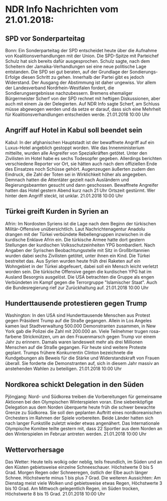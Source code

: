 # NDR Info Nachrichten vom 21.01.2018:


## SPD vor Sonderparteitag
Bonn: Ein Sonderparteitag der SPD entscheidet heute über die Aufnahme von Koalitionsverhandlungen mit der Union. Die SPD-Spitze mit Parteichef Schulz hat sich bereits dafür ausgesprochen. Schulz sagte, nach dem Scheitern der Jamaika-Verhandlungen sei eine neue politische Lage entstanden. Die SPD sei gut beraten, auf der Grundlage der Sondierungs-Erfolge diesen Schritt zu gehen. Innerhalb der Partei gibt es jedoch Widerstand. Der Ausgang der Abstimmung ist daher ungewiss. Vor allem der Landesverband Nordrhein-Westfalen fordert, die Sondierungsergebnisse nachzubessern. Bremens ehemaliger Bürgermeister Scherf von der SPD rechnet mit heftigen Diskussionen, aber auch mit einem Ja der Delegierten. Auf NDR Info sagte Scherf, am Schluss müsse abgewogen werden und da setze er darauf, dass sich eine Mehrheit für Koalitionsverhandlungen entscheiden werde. 21.01.2018 10:00 Uhr 

## Angriff auf Hotel in Kabul soll beendet sein
Kabul: In der afghanischen Hauptstadt ist der bewaffnete Angriff auf ein Luxus-Hotel angeblich gestoppt worden. Wie das Innenministerium mitteilte, wurden alle Angreifer von Spezialkräften getötet. Unter den Zivilisten im Hotel habe es sechs Todesopfer gegeben. Allerdings berichten verschiedene Reporter vor Ort, sie hätten auch nach dem offiziellen Ende des Einsatzes noch Schüsse gehört. Augenzeugen äußerten zudem den Eindruck, die Zahl der Toten sei in Wirklichkeit höher als angegeben. Demnach hatten die Attentäter gezielt nach Ausländern und Regierungsbeamten gesucht und dann geschossen. Bewaffnete Angreifer hatten das Hotel gestern Abend kurz nach 21 Uhr Ortszeit gestürmt. Wer hinter dem Angriff steckt, ist unklar. 21.01.2018 10:00 Uhr 

## Türkei greift Kurden in Syrien an
Afrin:	Im Nordosten Syriens ist die Lage nach dem Beginn der türkischen Militär-Offensive unübersichtlich. Laut Nachrichtenagentur Anadolu drangen mit der Türkei verbündete Rebellengruppen inzwischen in die kurdische Enklave Afrin ein. Die türkische Armee hatte dort gestern Stellungen der kurdischen Volksschutzeinheiten YPG bombardiert. Nach Angaben der Syrischen Beobachtungsstelle mit Sitz in Großbritannien wurden dabei sechs Zivilisten getötet, unter ihnen ein Kind. Die Türkei bestreitet das. Aus Syrien wurden heute früh drei Raketen auf ein Wohngebiet in der Türkei abgefeuert, dabei soll ein Mensch leicht verletzt worden sein. Die türkische Offensive gegen die kurdischen YPG hat im Ausland Besorgnis ausgelöst. Die USA betrachten die Gruppe als engen Verbündeten im Kampf gegen die Terrorgruppe "Islamischer Staat". Auch die Bundesregierung rief zur Zurückhaltung auf. 21.01.2018 10:00 Uhr 

## Hunderttausende protestieren gegen Trump
Washington: In den USA sind Hunderttausende Menschen aus Protest gegen Präsident Trump auf die Straße gegangen. Allein in Los Angeles kamen laut Stadtverwaltung 500.000 Demonstranten zusammen, in New York gab die Polizei die Zahl mit 200.000 an. Viele Teilnehmer trugen rosa-farbene Strickmützen, um an den Frauenmarsch gegen Trump vor einem Jahr zu erinnern. Damals waren landesweit mehr als drei Millionen Menschen auf die Straße gegangen. Für heute sind weitere Proteste geplant. Trumps frühere Konkurrentin Clinton bezeichnete die Kundgebungen als Beweis für die Stärke und Widerstandskraft von Frauen überall. Sie forderte die Demonstranten auf, sich in diesem Jahr massiv an anstehenden Wahlen zu beteiligen. 21.01.2018 10:00 Uhr 

## Nordkorea schickt Delegation in den Süden
Pjöngjang:	Nord- und Südkorea treiben die Vorbereitungen für gemeinsame Aktionen bei den Olympischen Winterspielen voran. Eine siebenköpfige Delegation aus dem Norden überquerte heute früh die schwer bewachte Grenze zu Südkorea. Sie soll den geplanten Auftritt eines nordkoreanischen Orchesters im Rahmen der Spiele vorbereiten. Beide Länder hatten sich nach langer Funkstille zuletzt wieder etwas angenähert. Das Internationale Olympische Komitee teilte gestern mit, dass 22 Sportler aus dem Norden an den Winterspielen im Februar antreten werden. 21.01.2018 10:00 Uhr 

## Wettervorhersage
Das Wetter: Heute teils wolkig oder neblig, teils freundlich, im Süden und an den Küsten gebietsweise einzelne Schneeschauer. Höchstwerte 0 bis 5 Grad. Morgen Regen oder Schneeregen, östlich der Elbe auch länger Schnee. Höchstwerte minus 1 bis plus 7 Grad. Die weiteren Aussichten: Am Dienstag meist viele Wolken und gebietsweise etwas Regen, Höchstwerte 3 bis 10 Grad. Am Mittwoch gelegentlich Regen, im Süden trocken, Höchstwerte 8 bis 15 Grad. 21.01.2018 10:00 Uhr 
